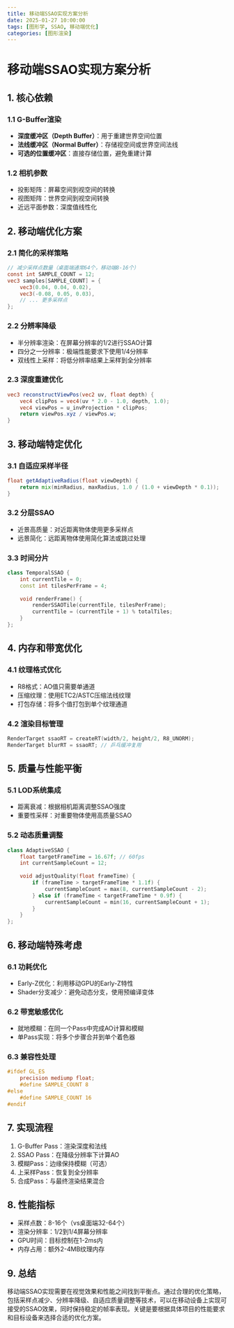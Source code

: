 ```yaml
---
title: 移动端SSAO实现方案分析
date: 2025-01-27 10:00:00
tags: [图形学, SSAO, 移动端优化]
categories: [图形渲染]
---
```


# 移动端SSAO实现方案分析

## 1. 核心依赖

### 1.1 G-Buffer渲染
- **深度缓冲区（Depth Buffer）**：用于重建世界空间位置
- **法线缓冲区（Normal Buffer）**：存储视空间或世界空间法线
- **可选的位置缓冲区**：直接存储位置，避免重建计算

### 1.2 相机参数
- 投影矩阵：屏幕空间到视空间的转换
- 视图矩阵：世界空间到视空间转换
- 近远平面参数：深度值线性化

## 2. 移动端优化方案

### 2.1 简化的采样策略
```glsl
// 减少采样点数量（桌面端通常64个，移动端8-16个）
const int SAMPLE_COUNT = 12;
vec3 samples[SAMPLE_COUNT] = {
    vec3(0.04, 0.04, 0.02),
    vec3(-0.08, 0.05, 0.03),
    // ... 更多采样点
};
```

### 2.2 分辨率降级
- 半分辨率渲染：在屏幕分辨率的1/2进行SSAO计算
- 四分之一分辨率：极端性能要求下使用1/4分辨率
- 双线性上采样：将低分辨率结果上采样到全分辨率

### 2.3 深度重建优化
```glsl
vec3 reconstructViewPos(vec2 uv, float depth) {
    vec4 clipPos = vec4(uv * 2.0 - 1.0, depth, 1.0);
    vec4 viewPos = u_invProjection * clipPos;
    return viewPos.xyz / viewPos.w;
}
```

## 3. 移动端特定优化

### 3.1 自适应采样半径
```glsl
float getAdaptiveRadius(float viewDepth) {
    return mix(minRadius, maxRadius, 1.0 / (1.0 + viewDepth * 0.1));
}
```

### 3.2 分层SSAO
- 近景高质量：对近距离物体使用更多采样点
- 远景简化：远距离物体使用简化算法或跳过处理

### 3.3 时间分片
```cpp
class TemporalSSAO {
    int currentTile = 0;
    const int tilesPerFrame = 4;
    
    void renderFrame() {
        renderSSAOTile(currentTile, tilesPerFrame);
        currentTile = (currentTile + 1) % totalTiles;
    }
};
```

## 4. 内存和带宽优化

### 4.1 纹理格式优化
- R8格式：AO值只需要单通道
- 压缩纹理：使用ETC2/ASTC压缩法线纹理
- 打包存储：将多个值打包到单个纹理通道

### 4.2 渲染目标管理
```cpp
RenderTarget ssaoRT = createRT(width/2, height/2, R8_UNORM);
RenderTarget blurRT = ssaoRT; // 乒乓缓冲复用
```

## 5. 质量与性能平衡

### 5.1 LOD系统集成
- 距离衰减：根据相机距离调整SSAO强度
- 重要性采样：对重要物体使用高质量SSAO

### 5.2 动态质量调整
```cpp
class AdaptiveSSAO {
    float targetFrameTime = 16.67f; // 60fps
    int currentSampleCount = 12;
    
    void adjustQuality(float frameTime) {
        if (frameTime > targetFrameTime * 1.1f) {
            currentSampleCount = max(8, currentSampleCount - 2);
        } else if (frameTime < targetFrameTime * 0.9f) {
            currentSampleCount = min(16, currentSampleCount + 1);
        }
    }
};
```

## 6. 移动端特殊考虑

### 6.1 功耗优化
- Early-Z优化：利用移动GPU的Early-Z特性
- Shader分支减少：避免动态分支，使用预编译变体

### 6.2 带宽敏感优化
- 就地模糊：在同一个Pass中完成AO计算和模糊
- 单Pass实现：将多个步骤合并到单个着色器

### 6.3 兼容性处理
```glsl
#ifdef GL_ES
    precision mediump float;
    #define SAMPLE_COUNT 8
#else
    #define SAMPLE_COUNT 16
#endif
```

## 7. 实现流程

1. G-Buffer Pass：渲染深度和法线
2. SSAO Pass：在降级分辨率下计算AO
3. 模糊Pass：边缘保持模糊（可选）
4. 上采样Pass：恢复到全分辨率
5. 合成Pass：与最终渲染结果混合

## 8. 性能指标

- 采样点数：8-16个（vs桌面端32-64个）
- 渲染分辨率：1/2到1/4屏幕分辨率
- GPU时间：目标控制在1-2ms内
- 内存占用：额外2-4MB纹理内存

## 9. 总结

移动端SSAO实现需要在视觉效果和性能之间找到平衡点。通过合理的优化策略，包括采样点减少、分辨率降级、自适应质量调整等技术，可以在移动设备上实现可接受的SSAO效果，同时保持稳定的帧率表现。关键是要根据具体项目的性能要求和目标设备来选择合适的优化方案。 